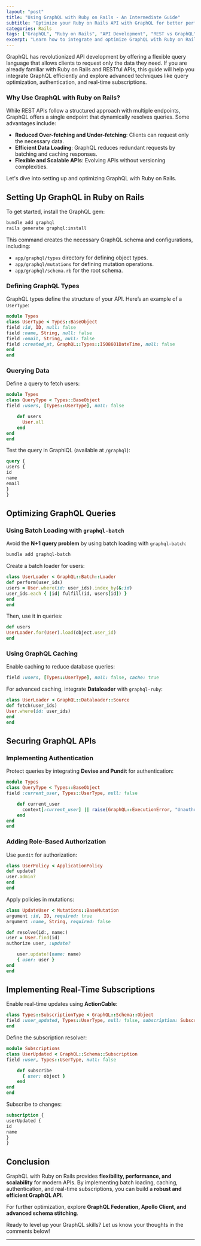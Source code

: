 ```yaml
---
layout: "post"
title: "Using GraphQL with Ruby on Rails - An Intermediate Guide"
subtitle: "Optimize your Ruby on Rails API with GraphQL for better performance and flexibility"
categories: Rails
tags: ["GraphQL", "Ruby on Rails", "API Development", "REST vs GraphQL", "Advanced GraphQL"]
excerpt: "Learn how to integrate and optimize GraphQL with Ruby on Rails. This intermediate guide covers schema design, query optimization, authentication, and advanced GraphQL techniques."
---
```




GraphQL has revolutionized API development by offering a flexible query language that allows clients to request only the data they need. If you are already familiar with Ruby on Rails and RESTful APIs, this guide will help you integrate GraphQL efficiently and explore advanced techniques like query optimization, authentication, and real-time subscriptions.

### Why Use GraphQL with Ruby on Rails?

While REST APIs follow a structured approach with multiple endpoints, GraphQL offers a single endpoint that dynamically resolves queries. Some advantages include:

- **Reduced Over-fetching and Under-fetching**: Clients can request only the necessary data.
- **Efficient Data Loading**: GraphQL reduces redundant requests by batching and caching responses.
- **Flexible and Scalable APIs**: Evolving APIs without versioning complexities.

Let's dive into setting up and optimizing GraphQL with Ruby on Rails.

## Setting Up GraphQL in Ruby on Rails

To get started, install the GraphQL gem:

```sh  
bundle add graphql  
rails generate graphql:install  
```

This command creates the necessary GraphQL schema and configurations, including:

- `app/graphql/types` directory for defining object types.
- `app/graphql/mutations` for defining mutation operations.
- `app/graphql/schema.rb` for the root schema.

### Defining GraphQL Types

GraphQL types define the structure of your API. Here’s an example of a `UserType`:

```ruby  
module Types  
class UserType < Types::BaseObject  
field :id, ID, null: false  
field :name, String, null: false  
field :email, String, null: false  
field :created_at, GraphQL::Types::ISO8601DateTime, null: false  
end  
end  
```

### Querying Data

Define a query to fetch users:

```ruby  
module Types  
class QueryType < Types::BaseObject  
field :users, [Types::UserType], null: false

    def users  
      User.all  
    end  
end  
end  
```

Test the query in GraphiQL (available at `/graphql`):

```graphql  
query {  
users {  
id  
name  
email  
}  
}  
```

## Optimizing GraphQL Queries

### Using Batch Loading with `graphql-batch`

Avoid the **N+1 query problem** by using batch loading with `graphql-batch`:

```sh  
bundle add graphql-batch  
```

Create a batch loader for users:

```ruby  
class UserLoader < GraphQL::Batch::Loader  
def perform(user_ids)  
users = User.where(id: user_ids).index_by(&:id)  
user_ids.each { |id| fulfill(id, users[id]) }  
end  
end  
```

Then, use it in queries:

```ruby  
def users  
UserLoader.for(User).load(object.user_id)  
end  
```

### Using GraphQL Caching

Enable caching to reduce database queries:

```ruby  
field :users, [Types::UserType], null: false, cache: true  
```

For advanced caching, integrate **Dataloader** with `graphql-ruby`:

```ruby  
class UserLoader < GraphQL::Dataloader::Source  
def fetch(user_ids)  
User.where(id: user_ids)  
end  
end  
```

## Securing GraphQL APIs

### Implementing Authentication

Protect queries by integrating **Devise and Pundit** for authentication:

```ruby  
module Types  
class QueryType < Types::BaseObject  
field :current_user, Types::UserType, null: false

    def current_user  
      context[:current_user] || raise(GraphQL::ExecutionError, "Unauthorized")  
    end  
end  
end  
```

### Adding Role-Based Authorization

Use `pundit` for authorization:

```ruby  
class UserPolicy < ApplicationPolicy  
def update?  
user.admin?  
end  
end  
```

Apply policies in mutations:

```ruby  
class UpdateUser < Mutations::BaseMutation  
argument :id, ID, required: true  
argument :name, String, required: false

def resolve(id:, name:)  
user = User.find(id)  
authorize user, :update?

    user.update!(name: name)  
    { user: user }  
end  
end  
```

## Implementing Real-Time Subscriptions

Enable real-time updates using **ActionCable**:

```ruby  
class Types::SubscriptionType < GraphQL::Schema::Object  
field :user_updated, Types::UserType, null: false, subscription: Subscriptions::UserUpdated  
end  
```

Define the subscription resolver:

```ruby  
module Subscriptions  
class UserUpdated < GraphQL::Schema::Subscription  
field :user, Types::UserType, null: false

    def subscribe  
      { user: object }  
    end  
end  
end  
```

Subscribe to changes:

```graphql  
subscription {  
userUpdated {  
id  
name  
}  
}  
```

## Conclusion

GraphQL with Ruby on Rails provides **flexibility, performance, and scalability** for modern APIs. By implementing batch loading, caching, authentication, and real-time subscriptions, you can build a **robust and efficient GraphQL API**.

For further optimization, explore **GraphQL Federation, Apollo Client, and advanced schema stitching**.

Ready to level up your GraphQL skills? Let us know your thoughts in the comments below!

---
